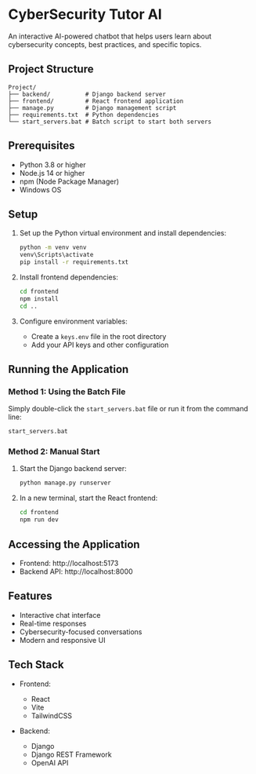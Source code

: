 # CyberSecurity Tutor AI

An interactive AI-powered chatbot that helps users learn about cybersecurity concepts, best practices, and specific topics.

## Project Structure

```
Project/
├── backend/          # Django backend server
├── frontend/         # React frontend application
├── manage.py         # Django management script
├── requirements.txt  # Python dependencies
└── start_servers.bat # Batch script to start both servers
```

## Prerequisites

- Python 3.8 or higher
- Node.js 14 or higher
- npm (Node Package Manager)
- Windows OS

## Setup

1. Set up the Python virtual environment and install dependencies:
   ```bash
   python -m venv venv
   venv\Scripts\activate
   pip install -r requirements.txt
   ```

2. Install frontend dependencies:
   ```bash
   cd frontend
   npm install
   cd ..
   ```

3. Configure environment variables:
   - Create a `keys.env` file in the root directory
   - Add your API keys and other configuration

## Running the Application

### Method 1: Using the Batch File
Simply double-click the `start_servers.bat` file or run it from the command line:
```bash
start_servers.bat
```

### Method 2: Manual Start
1. Start the Django backend server:
   ```bash
   python manage.py runserver
   ```

2. In a new terminal, start the React frontend:
   ```bash
   cd frontend
   npm run dev
   ```

## Accessing the Application

- Frontend: http://localhost:5173
- Backend API: http://localhost:8000

## Features

- Interactive chat interface
- Real-time responses
- Cybersecurity-focused conversations
- Modern and responsive UI

## Tech Stack

- Frontend:
  - React
  - Vite
  - TailwindCSS
  
- Backend:
  - Django
  - Django REST Framework
  - OpenAI API 